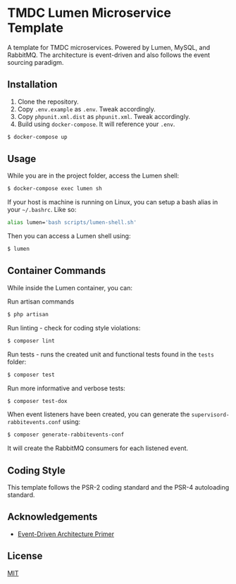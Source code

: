 # TMDC Lumen Microservice Template

A template for TMDC microservices. Powered by Lumen, MySQL, and RabbitMQ. The architecture is event-driven and also follows the event sourcing paradigm.

## Installation

1. Clone the repository.
2. Copy `.env.example` as `.env`. Tweak accordingly.
3. Copy `phpunit.xml.dist` as `phpunit.xml`. Tweak accordingly.
4. Build using `docker-compose`. It will reference your `.env`.

```bash
$ docker-compose up
```

## Usage

While you are in the project folder, access the Lumen shell:
```bash
$ docker-compose exec lumen sh
```

If your host is machine is running on Linux, you can setup a bash alias in your `~/.bashrc`. Like so:
```bash
alias lumen='bash scripts/lumen-shell.sh'
```

Then you can access a Lumen shell using:
```bash
$ lumen
```

## Container Commands
While inside the Lumen container, you can:

Run artisan commands
```bash
$ php artisan
```

Run linting - check for coding style violations:

```bash
$ composer lint
```

Run tests - runs the created unit and functional tests found in the `tests` folder:

```bash
$ composer test
```

Run more informative and verbose tests:
```bash
$ composer test-dox
```

When event listeners have been created, you can generate the `supervisord-rabbitevents.conf` using:

```bash
$ composer generate-rabbitevents-conf
```

It will create the RabbitMQ consumers for each listened event.

## Coding Style
This template follows the PSR-2 coding standard and the PSR-4 autoloading standard.

## Acknowledgements

-   [Event-Driven Architecture Primer](https://www.youtube.com/watch?v=STKCRSUsyP0)

## License

[MIT](https://choosealicense.com/licenses/mit/)
